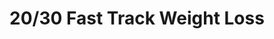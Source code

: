 ---
title: "20/30 Fast Track Weight Loss"
url: /durham/20-30-fast-track-weight-loss-hope-valley-road/
shop: shop
---